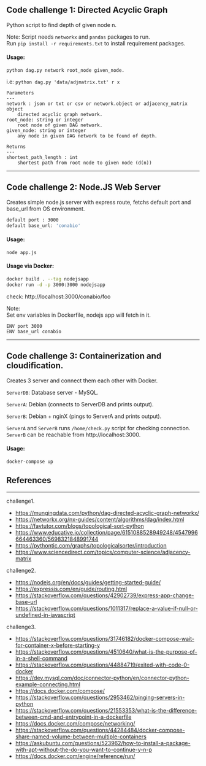 ## Code challenge 1: Directed Acyclic Graph
Python script to find depth of given node n.

Note: Script needs `networkx` and `pandas` packages to run.   
Run `pip install -r requirements.txt` to install requirement packages.  

#### Usage:

`python dag.py network root_node given_node. 
`

i.e: 
`python dag.py 'data/adjmatrix.txt' r x
`

    Parameters
    ---
    network : json or txt or csv or network.object or adjacency_matrix object
        directed acyclic graph network.
    root_node: string or integer
        root node of given DAG network.
    given_node: string or integer
        any node in given DAG network to be found of depth.
    
    Returns
    ---
    shortest_path_length : int
        shortest path from root node to given node (d(n))
    
---


## Code challenge 2: Node.JS Web Server

Creates simple node.js server with express route, fetchs default port and base_url from OS environment.  
```bash
default port : 3000
default base_url: 'conabio'
```

#### Usage:

`node app.js
`

#### Usage via Docker:

```bash
docker build . --tag nodejsapp
docker run -d -p 3000:3000 nodejsapp 
```

check: http://localhost:3000/conabio/foo

Note:  
Set env variables in Dockerfile, nodejs app will fetch in it.  
```
ENV port 3000
ENV base_url conabio
```

------

## Code challenge 3: Containerization and cloudification. 
Creates 3 server and connect them each other with Docker.

`ServerDB`: Database server - MySQL.  

`ServerA`: Debian (connects to ServerDB and prints output). 

`ServerB`: Debian + nginX (pings to ServerA and prints output).  


`ServerA` and `ServerB` runs `/home/check.py` script for checking connection.  
`ServerB` can be reachable from http://localhost:3000. 

#### Usage:

`docker-compose up`



## References

---

challenge1. 

- https://mungingdata.com/python/dag-directed-acyclic-graph-networkx/  
- https://networkx.org/nx-guides/content/algorithms/dag/index.html
- https://favtutor.com/blogs/topological-sort-python
- https://www.educative.io/collection/page/6151088528949248/4547996664463360/5698321848991744
- https://pythontic.com/graphs/topologicalsorter/introduction
- https://www.sciencedirect.com/topics/computer-science/adjacency-matrix


challenge2. 

- https://nodejs.org/en/docs/guides/getting-started-guide/
- https://expressjs.com/en/guide/routing.html
- https://stackoverflow.com/questions/42902739/express-app-change-base-url
- https://stackoverflow.com/questions/1011317/replace-a-value-if-null-or-undefined-in-javascript  


challenge3. 

- https://stackoverflow.com/questions/31746182/docker-compose-wait-for-container-x-before-starting-y    
- https://stackoverflow.com/questions/4510640/what-is-the-purpose-of-in-a-shell-command      
- https://stackoverflow.com/questions/44884719/exited-with-code-0-docker       
- https://dev.mysql.com/doc/connector-python/en/connector-python-example-connecting.html      
- https://docs.docker.com/compose/      
- https://stackoverflow.com/questions/2953462/pinging-servers-in-python      
- https://stackoverflow.com/questions/21553353/what-is-the-difference-between-cmd-and-entrypoint-in-a-dockerfile   
- https://docs.docker.com/compose/networking/
- https://stackoverflow.com/questions/44284484/docker-compose-share-named-volume-between-multiple-containers
- https://askubuntu.com/questions/523962/how-to-install-a-package-with-apt-without-the-do-you-want-to-continue-y-n-p
- https://docs.docker.com/engine/reference/run/ 
